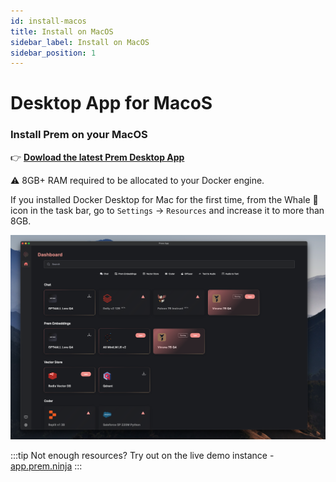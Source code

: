 ```yaml
---
id: install-macos
title: Install on MacOS
sidebar_label: Install on MacOS
sidebar_position: 1
---
```

# Desktop App for MacoS

### Install Prem on your MacOS

👉 **[Dowload the latest Prem Desktop App](https://github.com/premAI-io/prem-app/releases)**


⚠️ 8GB+ RAM required to be allocated to your Docker engine.

If you installed Docker Desktop for Mac for the first time, from the Whale 🐳 icon in the task bar, go to `Settings` -> `Resources` and increase it to more than 8GB. 

![Prem App](./prem-app.png)

:::tip
Not enough resources? Try out on the live demo instance - [app.prem.ninja](https://app.prem.ninja)
:::




